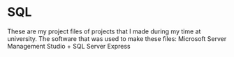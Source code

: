 # SQL

These are my project files of projects that I made during my time at university.
The software that was used to make these files: Microsoft Server Management Studio + SQL Server Express
